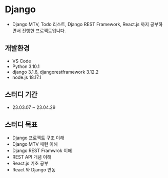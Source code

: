 # Django
- Django MTV, Todo 리스트, Django REST Framework, React.js 까지 공부하면서 진행한 프로젝트입니다.

## 개발환경 
- VS Code
- Python 3.10.1
- django 3.1.6, djangorestframework 3.12.2
- node.js 18.17.1 

## 스터디 기간 
- 23.03.07 ~ 23.04.29

## 스터디 목표
- Django 프로젝트 구조 이해
- Django MTV 패턴 이해
- Django REST Framwrok 이해
- REST API 개념 이해
- React.js 기초 공부
- React 와 Django 연동
